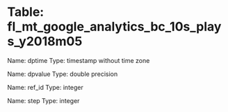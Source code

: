 Table: fl_mt_google_analytics_bc_10s_plays_y2018m05
===================================================

Name: dptime
Type: timestamp without time zone

Name: dpvalue
Type: double precision

Name: ref_id
Type: integer

Name: step
Type: integer

